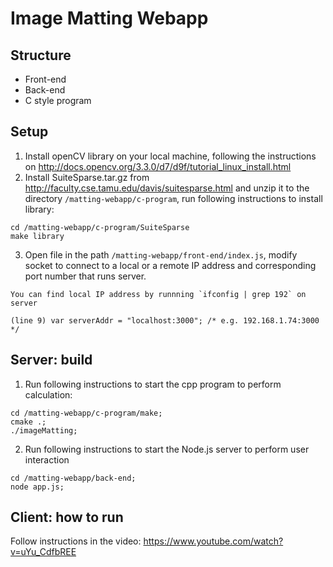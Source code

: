 # Image Matting Webapp

## Structure
* Front-end
* Back-end
* C style program

## Setup
1. Install openCV library on your local machine, following the instructions on 
http://docs.opencv.org/3.3.0/d7/d9f/tutorial_linux_install.html
2. Install SuiteSparse.tar.gz from http://faculty.cse.tamu.edu/davis/suitesparse.html and unzip it to the directory `/matting-webapp/c-program`, run following instructions to install library:
  ```
  cd /matting-webapp/c-program/SuiteSparse
  make library
  ```
3. Open file in the path `/matting-webapp/front-end/index.js`, modify socket to connect to a local or a remote IP address and corresponding port number that runs server. 
```
You can find local IP address by runnning `ifconfig | grep 192` on server

(line 9) var serverAddr = "localhost:3000"; /* e.g. 192.168.1.74:3000 */
```

  
## Server: build
1. Run following instructions to start the cpp program to perform calculation:
```
cd /matting-webapp/c-program/make;
cmake .;
./imageMatting;
```
2. Run following instructions to start the Node.js server to perform user interaction
```
cd /matting-webapp/back-end;
node app.js;
```

## Client: how to run
Follow instructions in the video: https://www.youtube.com/watch?v=uYu_CdfbREE
